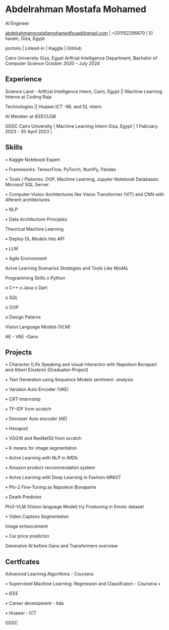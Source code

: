 # Abdelrahman Mostafa Mohamed

AI Engineer 

abdelrahmanmostafamohamedfouad@gmail.com | +201152296870 | El haram, Giza, Egypt

portolio | Linked-in | Kaggle | GitHub 

Cairo University Giza, Egypt Artfcial Intelligence Department, Bachelor of Computer Science October 2020 – July 2024 

## Experience

Science Land - Artfcial Intelligence Intern, Cairo, Egypt || Machine Learning Interne at Coding Raja 

Technologies || Huawei ICT -ML and DL intern 

 AI Member at IEEECUSB 

GDSC Cairo University | Machine Learning Intern Giza, Egypt | 1 February 2023 - 30 April 2023 |

## Skills

• Kaggle Notebook Expert 

• Frameworks: TensorFlow, PyTorch, NumPy, Pandas 

• Tools / Platorms: OOP, Machine Learning, Jupyter Notebook Databases: Microsof SQL Server. 

• Computer-Vision Architectures like Vision Transformer (VIT) and CNN with diferent architectures 

• NLP 

• Data Architecture Principles 

Theorical Machine Learning 

• Deploy DL Models Into API 

• LLM 

• Agile Environment 

Actve Learning Scenarios Strategies and Tools Like ModAL 

Programming Skills o Python 

o C++ o Java o Dart 

o SQL

o OOP

o Design Paterns 

Vision Language Models (VLM) 

AE - VAE -Gans 

## Projects

• Character (Life Speaking and visual interacton with Napoleon Bonapart and Albert Einstein) (Graduaton Project) 

• Text Generaton using Sequence Models sentment- analysis 

• Variaton Auto Encoder (VAE) 

• CRT-Internship 

• TF-IDF from scratch 

• Denoiser Auto encoder (AE) 

• Hexapod 

• VGG16 and ResNet50 from scratch 

• K means for image segmentaton 

• Actve Learning with NLP in IMDb 

• Amazon product recommendaton system 

• Actve Learning with Deep Learning in Fashion-MNIST 

• Phi-2 Fine-Tuning as Napoleon Bonaparte 

• Death Predictor 

Phi3-VLM (Vision language Model) try Finetuning in Emotc dataset 

• Video Captons Segmentaton 

Image enhancement 

• Car price predicton 

Generatve AI before Gans and Transformers overview 

## Certfcates

Advanced Learning Algorithms - Coursera 

• Supervised Machine Learning: Regression and Classifcaton - Coursera • 

• IEEE 

• Career development - itda 

• Huawei - ICT 

GDSC 



